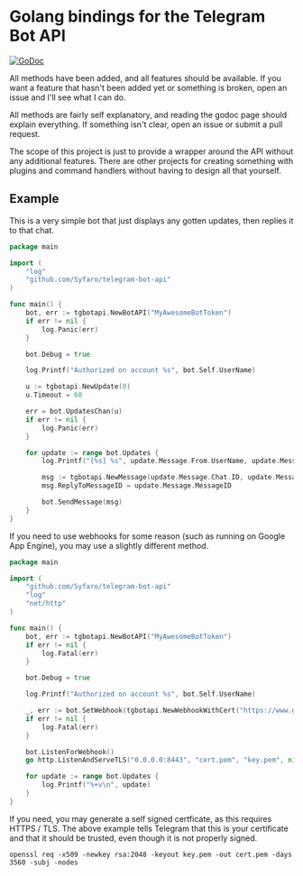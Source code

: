 # Golang bindings for the Telegram Bot API

[![GoDoc](https://godoc.org/github.com/Syfaro/telegram-bot-api?status.svg)](http://godoc.org/github.com/Syfaro/telegram-bot-api)

All methods have been added, and all features should be available.
If you want a feature that hasn't been added yet or something is broken, open an issue and I'll see what I can do.

All methods are fairly self explanatory, and reading the godoc page should explain everything. If something isn't clear, open an issue or submit a pull request.

The scope of this project is just to provide a wrapper around the API without any additional features. There are other projects for creating something with plugins and command handlers without having to design all that yourself.

## Example

This is a very simple bot that just displays any gotten updates, then replies it to that chat.

```go
package main

import (
	"log"
	"github.com/Syfaro/telegram-bot-api"
)

func main() {
	bot, err := tgbotapi.NewBotAPI("MyAwesomeBotToken")
	if err != nil {
		log.Panic(err)
	}

	bot.Debug = true

	log.Printf("Authorized on account %s", bot.Self.UserName)

	u := tgbotapi.NewUpdate(0)
	u.Timeout = 60

	err = bot.UpdatesChan(u)
	if err != nil {
		log.Panic(err)
	}

	for update := range bot.Updates {
		log.Printf("[%s] %s", update.Message.From.UserName, update.Message.Text)

		msg := tgbotapi.NewMessage(update.Message.Chat.ID, update.Message.Text)
		msg.ReplyToMessageID = update.Message.MessageID

		bot.SendMessage(msg)
	}
}
```

If you need to use webhooks for some reason (such as running on Google App Engine), you may use a slightly different method.

```go
package main

import (
	"github.com/Syfaro/telegram-bot-api"
	"log"
	"net/http"
)

func main() {
	bot, err := tgbotapi.NewBotAPI("MyAwesomeBotToken")
	if err != nil {
		log.Fatal(err)
	}

	bot.Debug = true

	log.Printf("Authorized on account %s", bot.Self.UserName)

	_, err := bot.SetWebhook(tgbotapi.NewWebhookWithCert("https://www.google.com:8443/"+bot.Token, "cert.pem"))
	if err != nil {
		log.Fatal(err)
	}

	bot.ListenForWebhook()
	go http.ListenAndServeTLS("0.0.0.0:8443", "cert.pem", "key.pem", nil)

	for update := range bot.Updates {
		log.Printf("%+v\n", update)
	}
}
```

If you need, you may generate a self signed certficate, as this requires HTTPS / TLS. The above example tells Telegram that this is your certificate and that it should be trusted, even though it is not properly signed.

    openssl req -x509 -newkey rsa:2048 -keyout key.pem -out cert.pem -days 3560 -subj -nodes
